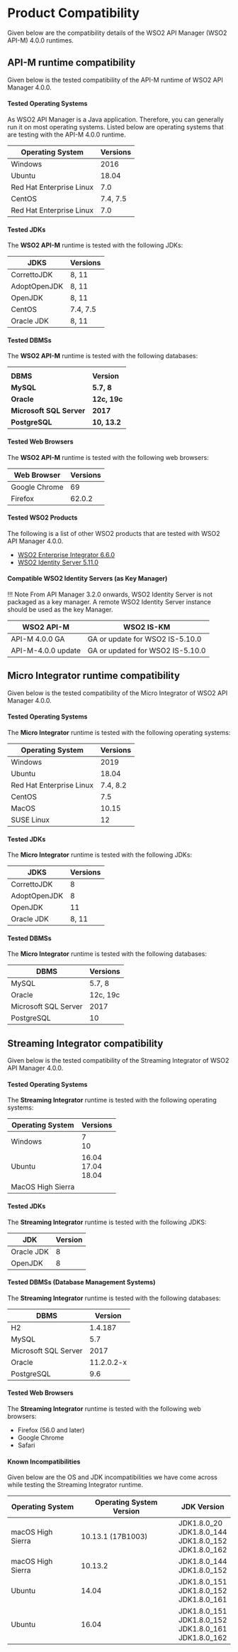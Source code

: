 # Product Compatibility

Given below are the compatibility details of the WSO2 API Manager (WSO2 API-M) 4.0.0 runtimes.

## API-M runtime compatibility

Given below is the tested compatibility of the API-M runtime of WSO2 API Manager 4.0.0.

#### Tested Operating Systems

As WSO2 API Manager is a Java application. Therefore, you can generally run it on most operating systems. Listed below are operating systems that are testing with the API-M 4.0.0 runtime.

|**Operating System**|**Versions**|
|--------------------|------------|
|Windows             | 2016       |
|Ubuntu              |18.04       |
|Red Hat Enterprise Linux   |7.0  |
|CentOS              |7.4, 7.5    |
|Red Hat Enterprise Linux   |7.0  |

#### Tested JDKs

The **WSO2 API-M** runtime is tested with the following JDKs:

|**JDKS**            |**Versions**|
|--------------------|-----------|
|CorrettoJDK         | 8, 11     |
|AdoptOpenJDK        | 8, 11     |
|OpenJDK             |8, 11      |
|CentOS              |7.4, 7.5   |
|Oracle JDK          |8, 11      |

#### Tested DBMSs

The **WSO2 API-M** runtime is tested with the following databases:

<table>
<th>
<tr>
<td><b>DBMS</b></td>
<td><b>Version</b></td>
</tr>
</th>
<tr>
<td><b>MySQL</b></td>
<td><b>5.7, 8</b></td>
</tr>
<tr>
<td><b>Oracle</b></td>
<td><b>12c, 19c</b></td>
</tr>
<tr>
<td><b>Microsoft SQL Server</b></td>
<td><b>2017</b></td>
</tr>
<tr>
<td><b>PostgreSQL</b></td>
<td><b>10, 13.2</b></td>
</tr>
</table>

#### Tested Web Browsers

The **WSO2 API-M** runtime is tested with the following web browsers:

|**Web Browser** |**Versions**|
|--------------|-----------|
|Google Chrome | 69        |
|Firefox       | 62.0.2    |

#### Tested WSO2 Products

The following is a list of other WSO2 products that are tested with WSO2 API Manager 4.0.0.

- [WSO2 Enterprise Integrator 6.6.0](https://wso2.com/enterprise-integrator/6.6.0#)
- [WSO2 Identity Server 5.11.0](https://wso2.com/identity-and-access-management/#)

#### Compatible WSO2 Identity Servers (as Key Manager)

!!! Note 
    From API Manager 3.2.0 onwards, WSO2 Identity Server is not packaged as a key manager. A remote WSO2 Identity Server instance should be used as the key Manager.

<table>
<thead>
<tr class="header" >
<th>WSO2 API-M</th>
<th>WSO2 IS-KM</th>
</tr>
</thead>
<tbody>
<tr class="even">
<td>API-M 4.0.0 GA</td>
<td>GA or update for WSO2 IS-5.10.0</td>
</tr>
<tr class="even">
<td>API-M-4.0.0 update</td>
<td>GA or updated for WSO2 IS-5.10.0</td>
</tr>
</tbody>
</table>

## Micro Integrator runtime compatibility

Given below is the tested compatibility of the Micro Integrator of WSO2 API Manager 4.0.0.

#### Tested Operating Systems

The **Micro Integrator** runtime is tested with the following operating systems:

|**Operating System**|**Versions**|
|--------------------|------------|
|Windows             | 2019       |
|Ubuntu              |18.04       |
|Red Hat Enterprise Linux |7.4, 8.2  |
|CentOS              |      7.5   |
|MacOS               | 10.15      |
|SUSE Linux          | 12         |

#### Tested JDKs

The **Micro Integrator** runtime is tested with the following JDKs:

|**JDKS**            |**Versions**|
|--------------------|-----------|
|CorrettoJDK         | 8         |
|AdoptOpenJDK        | 8         |
|OpenJDK             | 11        |
|Oracle JDK          |8, 11      |

#### Tested DBMSs

The **Micro Integrator** runtime is tested with the following databases:

|**DBMS**     |**Versions**|
|--------------|-----------|
|MySQL         | 5.7, 8    |
|Oracle        | 12c, 19c  |
|Microsoft SQL Server| 2017|
|PostgreSQL            |10 |

## Streaming Integrator compatibility

Given below is the tested compatibility of the Streaming Integrator of WSO2 API Manager 4.0.0.

#### Tested Operating Systems

The **Streaming Integrator** runtime is tested with the following operating systems:

|**Operating System**|**Versions**|
|--------------------|-----------|
|Windows             | 7<br/>10  |
|Ubuntu              |16.04<br/>17.04<br/>18.04|
|MacOS High Sierra   | |

#### Tested JDKs

The **Streaming Integrator** runtime is tested with the following JDKS:

|**JDK**             |**Version**|
|--------------------|-----------|
|Oracle JDK          | 8         |
|OpenJDK             | 8         |

#### Tested DBMSs (Database Management Systems)

The **Streaming Integrator** runtime is tested with the following databases:

|**DBMS**            |**Version**|
|--------------------|-----------|
|H2                  |1.4.187    |
|MySQL               |5.7        |
|Microsoft SQL Server|2017       |
|Oracle              |11.2.0.2-x |
|PostgreSQL          |9.6        |

#### Tested Web Browsers

The **Streaming Integrator** runtime is tested with the following web browsers:

- Firefox (56.0 and later)
- Google Chrome
- Safari

#### Known Incompatibilities

Given below are the OS and JDK incompatibilities we have come across while testing the Streaming Integrator runtime.

|**Operating System**|**Operating System Version**|**JDK Version**|
|--------------------|----------------------------|---------------|
|macOS High Sierra   |10.13.1 (17B1003)           |JDK1.8.0_20<br/>JDK1.8.0_144<br/>JDK1.8.0_152<br/>JDK1.8.0_162|
|macOS High Sierra   |10.13.2                     |JDK1.8.0_144<br/>JDK1.8.0_152|
|Ubuntu              |14.04                       |JDK1.8.0_151<br/>JDK1.8.0_152<br/>JDK1.8.0_161|
|Ubuntu              |16.04                       |JDK1.8.0_151<br/>JDK1.8.0_152<br/>JDK1.8.0_161<br/>JDK1.8.0_162|